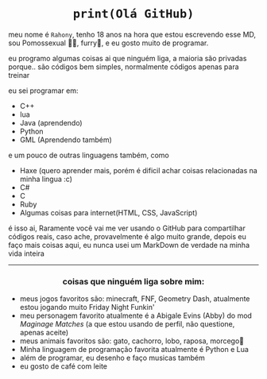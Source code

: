 # <div align="center"> ```print(Olá GitHub)``` </div>

meu nome é `Rahony`, tenho 18 anos na hora que estou escrevendo esse MD, sou Pomossexual 🏳️‍🌈, furry🦊, e eu gosto muito de programar.

eu programo algumas coisas ai que ninguém liga, a maioria são privadas porque.. são códigos bem simples, normalmente códigos apenas para treinar

eu sei programar em: 
- C++
- lua
- Java (aprendendo)
- Python
- GML (Aprendendo também)

e um pouco de outras linguagens também, como
- Haxe (quero aprender mais, porém é dificil achar coisas relacionadas na minha lingua :c)
- C#
- C
- Ruby
- Algumas coisas para internet(HTML, CSS, JavaScript)

é isso ai, Raramente você vai me ver usando o GitHub para compartilhar códigos reais, caso ache, provavelmente é algo muito grande, depois eu faço mais coisas aqui, eu nunca usei um MarkDown de verdade na minha vida inteira

---
### <div align="center"> coisas que ninguém liga sobre mim: </div>
- meus jogos favoritos são: minecraft, FNF, Geometry Dash, atualmente estou jogando muito Friday Night Funkin'
- meu personagem favorito atualmente é a Abigale Evins (Abby) do mod *Maginage Matches* (a que estou usando de perfil, não questione, apenas aceite)
- meus animais favoritos são: gato, cachorro, lobo, raposa, morcego🦇
- Minha linguagem de programação favorita atualmente é Python e Lua
- além de programar, eu desenho e faço musicas também
- eu gosto de café com leite


<!---

<div align="center">
  
![Meu Fursona :3](https://uimg.ngfiles.com/profile/7162/7162221.png?f1642071472)
  
</div>

--->

<!---
Rahony/Rahony is a ✨ special ✨ repository because its `README.md` (this file) appears on your GitHub profile.
You can click the Preview link to take a look at your changes.
--->
